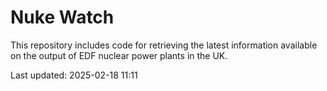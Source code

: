 # Nuke Watch

This repository includes code for retrieving the latest information available on the output of EDF nuclear power plants in the UK.

Last updated: 2025-02-18 11:11